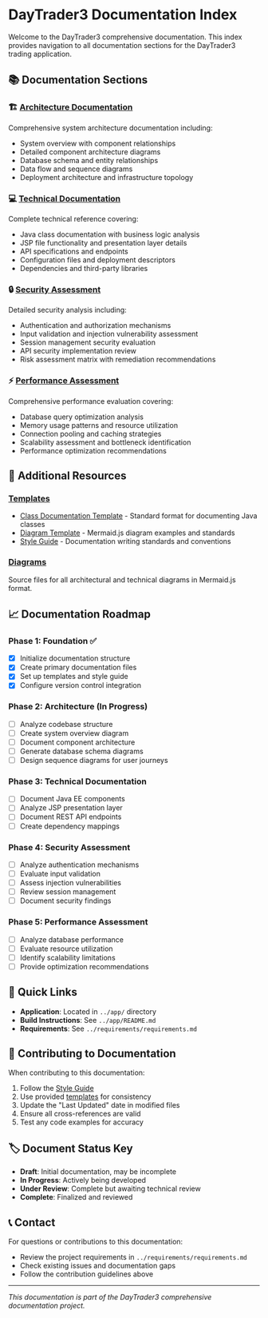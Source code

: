 # DayTrader3 Documentation Index

Welcome to the DayTrader3 comprehensive documentation. This index provides navigation to all documentation sections for the DayTrader3 trading application.

## 📚 Documentation Sections

### 🏗️ [Architecture Documentation](./architecture.md)
Comprehensive system architecture documentation including:
- System overview with component relationships
- Detailed component architecture diagrams
- Database schema and entity relationships
- Data flow and sequence diagrams
- Deployment architecture and infrastructure topology

### 💻 [Technical Documentation](./technical-documentation.md)
Complete technical reference covering:
- Java class documentation with business logic analysis
- JSP file functionality and presentation layer details
- API specifications and endpoints
- Configuration files and deployment descriptors
- Dependencies and third-party libraries

### 🔒 [Security Assessment](./security-assessment.md)
Detailed security analysis including:
- Authentication and authorization mechanisms
- Input validation and injection vulnerability assessment
- Session management security evaluation
- API security implementation review
- Risk assessment matrix with remediation recommendations

### ⚡ [Performance Assessment](./performance-assessment.md)
Comprehensive performance evaluation covering:
- Database query optimization analysis
- Memory usage patterns and resource utilization
- Connection pooling and caching strategies
- Scalability assessment and bottleneck identification
- Performance optimization recommendations

## 📂 Additional Resources

### [Templates](./templates/)
- [Class Documentation Template](./templates/class-documentation-template.md) - Standard format for documenting Java classes
- [Diagram Template](./templates/diagram-template.md) - Mermaid.js diagram examples and standards
- [Style Guide](./templates/style-guide.md) - Documentation writing standards and conventions

### [Diagrams](./diagrams/)
Source files for all architectural and technical diagrams in Mermaid.js format.

## 📈 Documentation Roadmap

### Phase 1: Foundation ✅
- [x] Initialize documentation structure
- [x] Create primary documentation files
- [x] Set up templates and style guide
- [x] Configure version control integration

### Phase 2: Architecture (In Progress)
- [ ] Analyze codebase structure
- [ ] Create system overview diagram
- [ ] Document component architecture
- [ ] Generate database schema diagrams
- [ ] Design sequence diagrams for user journeys

### Phase 3: Technical Documentation
- [ ] Document Java EE components
- [ ] Analyze JSP presentation layer
- [ ] Document REST API endpoints
- [ ] Create dependency mappings

### Phase 4: Security Assessment
- [ ] Analyze authentication mechanisms
- [ ] Evaluate input validation
- [ ] Assess injection vulnerabilities
- [ ] Review session management
- [ ] Document security findings

### Phase 5: Performance Assessment
- [ ] Analyze database performance
- [ ] Evaluate resource utilization
- [ ] Identify scalability limitations
- [ ] Provide optimization recommendations

## 🔗 Quick Links

- **Application**: Located in `../app/` directory
- **Build Instructions**: See `../app/README.md`
- **Requirements**: See `../requirements/requirements.md`

## 📝 Contributing to Documentation

When contributing to this documentation:

1. Follow the [Style Guide](./templates/style-guide.md)
2. Use provided [templates](./templates/) for consistency
3. Update the "Last Updated" date in modified files
4. Ensure all cross-references are valid
5. Test any code examples for accuracy

## 🏷️ Document Status Key

- **Draft**: Initial documentation, may be incomplete
- **In Progress**: Actively being developed
- **Under Review**: Complete but awaiting technical review
- **Complete**: Finalized and reviewed

## 📞 Contact

For questions or contributions to this documentation:
- Review the project requirements in `../requirements/requirements.md`
- Check existing issues and documentation gaps
- Follow the contribution guidelines above

---

*This documentation is part of the DayTrader3 comprehensive documentation project.*
